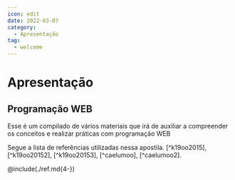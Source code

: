 ```yaml
---
icon: edit
date: 2022-03-07
category:
  - Apresentação
tag:
  - welcome
---
```


# Apresentação

## Programação WEB

Esse é um compilado de vários materiais que irá de auxiliar a compreender os conceitos e realizar práticas com programação WEB

Segue a lista de referências utilizadas nessa apostila.
[^k19oo2015], [^k19oo20152], [^k19oo20153], [^caelumoo], [^caelumoo2].


@include(./ref.md{4-})